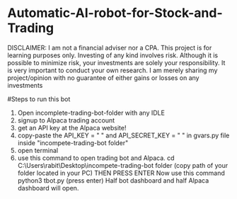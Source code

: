 # Automatic-AI-robot-for-Stock-and-Trading

DISCLAIMER: I am not a financial adviser nor a CPA. This project is for learning purposes only. Investing of any kind involves risk. Although it is possible to minimize risk, your investments are solely your responsibility. It is very important to conduct your own research. I am merely sharing my project/opinion with no guarantee of either gains or losses on any investments

#Steps to run this bot
1. Open incomplete-trading-bot-folder with any IDLE
2. signup to Alpaca trading account
4. get an API key at the Alpaca website!
5. copy-paste the API_KEY = " "  and  API_SECRET_KEY = " " in gvars.py file inside "incompete-trading-bot folder"
6. open terminal
7. use this command to open trading bot and Alpaca. 
cd C:\Users\rabit\Desktop\incompete-trading-bot folder (copy path of your folder located in your PC) THEN PRESS ENTER
Now use this command   python3 tbot.py (press enter)
Half bot dashboard and half Alpaca dashboard will open.
